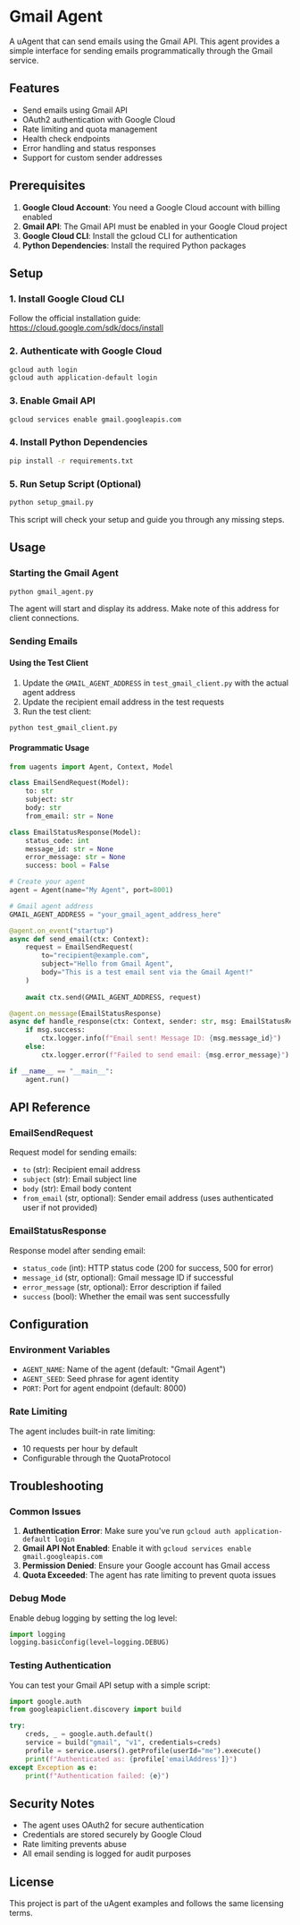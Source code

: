 # Gmail Agent

A uAgent that can send emails using the Gmail API. This agent provides a simple interface for sending emails programmatically through the Gmail service.

## Features

- Send emails using Gmail API
- OAuth2 authentication with Google Cloud
- Rate limiting and quota management
- Health check endpoints
- Error handling and status responses
- Support for custom sender addresses

## Prerequisites

1. **Google Cloud Account**: You need a Google Cloud account with billing enabled
2. **Gmail API**: The Gmail API must be enabled in your Google Cloud project
3. **Google Cloud CLI**: Install the gcloud CLI for authentication
4. **Python Dependencies**: Install the required Python packages

## Setup

### 1. Install Google Cloud CLI

Follow the official installation guide: https://cloud.google.com/sdk/docs/install

### 2. Authenticate with Google Cloud

```bash
gcloud auth login
gcloud auth application-default login
```

### 3. Enable Gmail API

```bash
gcloud services enable gmail.googleapis.com
```

### 4. Install Python Dependencies

```bash
pip install -r requirements.txt
```

### 5. Run Setup Script (Optional)

```bash
python setup_gmail.py
```

This script will check your setup and guide you through any missing steps.

## Usage

### Starting the Gmail Agent

```bash
python gmail_agent.py
```

The agent will start and display its address. Make note of this address for client connections.

### Sending Emails

#### Using the Test Client

1. Update the `GMAIL_AGENT_ADDRESS` in `test_gmail_client.py` with the actual agent address
2. Update the recipient email address in the test requests
3. Run the test client:

```bash
python test_gmail_client.py
```

#### Programmatic Usage

```python
from uagents import Agent, Context, Model

class EmailSendRequest(Model):
    to: str
    subject: str
    body: str
    from_email: str = None

class EmailStatusResponse(Model):
    status_code: int
    message_id: str = None
    error_message: str = None
    success: bool = False

# Create your agent
agent = Agent(name="My Agent", port=8001)

# Gmail agent address
GMAIL_AGENT_ADDRESS = "your_gmail_agent_address_here"

@agent.on_event("startup")
async def send_email(ctx: Context):
    request = EmailSendRequest(
        to="recipient@example.com",
        subject="Hello from Gmail Agent",
        body="This is a test email sent via the Gmail Agent!"
    )
    
    await ctx.send(GMAIL_AGENT_ADDRESS, request)

@agent.on_message(EmailStatusResponse)
async def handle_response(ctx: Context, sender: str, msg: EmailStatusResponse):
    if msg.success:
        ctx.logger.info(f"Email sent! Message ID: {msg.message_id}")
    else:
        ctx.logger.error(f"Failed to send email: {msg.error_message}")

if __name__ == "__main__":
    agent.run()
```

## API Reference

### EmailSendRequest

Request model for sending emails:

- `to` (str): Recipient email address
- `subject` (str): Email subject line
- `body` (str): Email body content
- `from_email` (str, optional): Sender email address (uses authenticated user if not provided)

### EmailStatusResponse

Response model after sending email:

- `status_code` (int): HTTP status code (200 for success, 500 for error)
- `message_id` (str, optional): Gmail message ID if successful
- `error_message` (str, optional): Error description if failed
- `success` (bool): Whether the email was sent successfully

## Configuration

### Environment Variables

- `AGENT_NAME`: Name of the agent (default: "Gmail Agent")
- `AGENT_SEED`: Seed phrase for agent identity
- `PORT`: Port for agent endpoint (default: 8000)

### Rate Limiting

The agent includes built-in rate limiting:
- 10 requests per hour by default
- Configurable through the QuotaProtocol

## Troubleshooting

### Common Issues

1. **Authentication Error**: Make sure you've run `gcloud auth application-default login`
2. **Gmail API Not Enabled**: Enable it with `gcloud services enable gmail.googleapis.com`
3. **Permission Denied**: Ensure your Google account has Gmail access
4. **Quota Exceeded**: The agent has rate limiting to prevent quota issues

### Debug Mode

Enable debug logging by setting the log level:

```python
import logging
logging.basicConfig(level=logging.DEBUG)
```

### Testing Authentication

You can test your Gmail API setup with a simple script:

```python
import google.auth
from googleapiclient.discovery import build

try:
    creds, _ = google.auth.default()
    service = build("gmail", "v1", credentials=creds)
    profile = service.users().getProfile(userId="me").execute()
    print(f"Authenticated as: {profile['emailAddress']}")
except Exception as e:
    print(f"Authentication failed: {e}")
```

## Security Notes

- The agent uses OAuth2 for secure authentication
- Credentials are stored securely by Google Cloud
- Rate limiting prevents abuse
- All email sending is logged for audit purposes

## License

This project is part of the uAgent examples and follows the same licensing terms.
